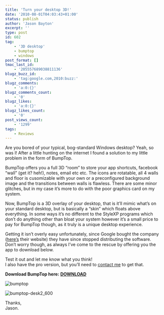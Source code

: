 ```yaml
---
title: 'Turn your desktop 3D!'
date: '2010-08-01T04:03:43+01:00'
status: publish
author: 'Jason Bayton'
excerpt: ''
type: post
id: 602
tag:
    - '3D desktop'
    - bumptop
    - windows
post_format: []
tmac_last_id:
    - '205557689038811136'
blugz_buzz_id:
    - 'tag:google.com,2010:buzz:'
blugz_comments:
    - 'a:0:{}'
blugz_comments_count:
    - '0'
blugz_likes:
    - 'a:0:{}'
blugz_likes_count:
    - '0'
post_views_count:
    - '1299'
tags:
    - Reviews
---
```

Are you bored of your typical, bog-standard Windows desktop? Yeah, so was I! After a little hunting on the internet I found a solution to my little problem in the form of BumpTop.

BumpTop offers you a full 3D “room” to store your app shortcuts, facebook “wall” (get it? heh!), notes, email etc etc. The icons are rotatable, all 4 walls and floor is cusomizable with your own or a preconfigured background image and the transitions between walls is flawless. There are some minor glitches, but in my case it’s more to do with the poor graphics card on my system.

Now, BumpTop is a 3D overlay of your desktop, that is it’ll mimic what’s on your standard desktop, but is basically a “skin” which floats above everything. In some ways it’s no different to the StyleXP programs which don’t do anything other than bloat your system however it’s a small price to pay for BumpTop though, as it truly is a unique desktop experience.

Getting it isn’t overly easy unfortunately, since Google bought the company ([here’s](https://www.bumptop.com "here's") their website) they have since stopped distributing the software. Don’t worry though, as always I’ve come to the rescue by offering you the app to download below.

Test it out and let me know what you think!  
I also have the pro version, but you’ll need to [contact me](mailto:jason@bayton.org) to get that.

**Download BumpTop here:** [**DOWNLOAD**](https://r2_worker.bayton.workers.dev/download/BumpTop.rar)

![](https://r2_worker.bayton.workers.dev/uploads/2010/08/bumptop.png "bumptop")

![](https://r2_worker.bayton.workers.dev/uploads/2010/08/bumptop-desk2_600.jpg "bumptop-desk2_600")

Thanks,  
Jason.